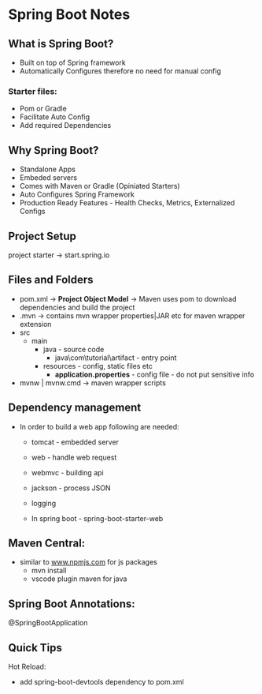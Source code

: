 # Spring Boot Notes 

## What is Spring Boot?
- Built on top of Spring framework
- Automatically Configures therefore no need for manual config
### Starter files:
- Pom or Gradle
- Facilitate Auto Config
- Add required Dependencies

## Why Spring Boot?
- Standalone Apps
- Embeded servers
- Comes with Maven or Gradle (Opiniated Starters)
- Auto Configures Spring Framework
- Production Ready Features - Health Checks, Metrics, Externalized Configs

##  Project Setup
project starter -> start.spring.io

## Files and Folders
- pom.xml -> **Project Object Model** -> Maven uses pom to download dependencies and build the project
- .mvn -> contains mvn wrapper properties|JAR etc for maven wrapper extension
- src
    - main
        - java - source code
            - java\com\tutorial\artifact - entry point 
        - resources - config, static files etc
            - **application.properties** - config file - do not put sensitive info
- mvnw | mvnw.cmd -> maven wrapper scripts 

## Dependency management
- In order to build a web app following are needed:
    - tomcat - embedded server
    - web - handle web request
    - webmvc - building api
    - jackson - process JSON
    - logging 

    - In spring boot - spring-boot-starter-web

## Maven Central:
- similar to www.npmjs.com for js packages
    - mvn install
    - vscode plugin maven for java

## Spring Boot Annotations:
@SpringBootApplication

## Quick Tips
Hot Reload:
- add spring-boot-devtools dependency to pom.xml


